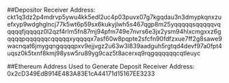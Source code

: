 ##Depositor Receiver Address:
ckt1q3dz2p4mdrvp5ywu4kk5edl2uc4p03puvx07g7kgqdau3n3dmypkqnxzuefxyp9wdghglncj77k5wt6p59sx6kukyjlwh5s467qgp8m25yqqqqqsqqqqqvqqqqqfjqqqqz0l2qzf4rlm5fn87mj94pfm749e7nvrs6e3jx2ysm94hlxcmgxxz6gqqqqpqqqqqqcqqqqqxyqqqqx7asf60w8pqpte2sfcfn90fdfzxue7ff2g8sawe9wacnqat6jmygqngqqqqpxv9ejjvgz2u63w3l839aadguh5rgtqd4devf97a0fpt4uqsz0k5txnf8kmj98ysw5ru89yg9caz5t8acerxq9rqgqqqqqqcqtleuyc

##Ethereum Address Used to Generate Deposit Receiver Address:
0x2cD349EdB914E483A83E1cA44171d15167EE3233